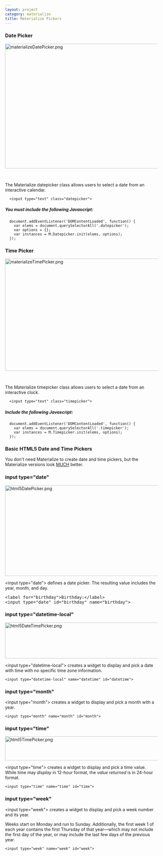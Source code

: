 ```yaml
---
layout: project
category: materialize
title: Materialize Pickers
---
```

<h3 class="header">Date Picker</h3>
<div class="input-field"><img src="/wdarchive/materialize/images/materializeDatePicker.png" alt="materializeDatePicker.png" width="600" height="410" data-api-endpoint="https://hilliard.instructure.com/api/v1/courses/31582/files/12207582" data-api-returntype="File"></div>
<p> 
</p><div class="input-field">The Materialize datepicker class allows users to select a date from an interactive calendar.</div>
<pre class=" language-markup"><code class=" language-markup">  <span class="token tag"><span class="token punctuation">&lt;</span>input <span class="token attr-name">type</span><span class="token attr-value"><span class="token punctuation">=</span><span class="token punctuation">"</span>text<span class="token punctuation">"</span></span> <span class="token attr-name">class</span><span class="token attr-value"><span class="token punctuation">=</span><span class="token punctuation">"</span>datepicker<span class="token punctuation">"</span></span><span class="token punctuation">&gt;</span></span>        </code></pre>
<div class="section">
<h5>You must include the following Javascript:</h5>
<pre class=" language-javascript"><code class=" language-javascript">  document<span class="token punctuation">.</span><span class="token function">addEventListener</span><span class="token punctuation">(</span><span class="token string">'DOMContentLoaded'</span><span class="token punctuation">,</span> <span class="token keyword">function</span><span class="token punctuation">(</span><span class="token punctuation">)</span> <span class="token punctuation">{</span>
    <span class="token keyword">var</span> elems <span class="token operator">=</span> document<span class="token punctuation">.</span><span class="token function">querySelectorAll</span><span class="token punctuation">(</span><span class="token string">'.datepicker'</span><span class="token punctuation">)</span><span class="token punctuation">;<br></span>    var options = {};
    <span class="token keyword">var</span> instances <span class="token operator">=</span> M<span class="token punctuation">.</span>Datepicker<span class="token punctuation">.</span><span class="token function">init</span><span class="token punctuation">(</span>elems<span class="token punctuation">,</span> options<span class="token punctuation">)</span><span class="token punctuation">;</span>
  <span class="token punctuation">}</span><span class="token punctuation">)</span><span class="token punctuation">;</span>
</code></pre>
</div>
<h3 class="header">Time Picker</h3>
<div class="input-field"><img src="/wdarchive/materialize/images/materializeTimePicker.png" alt="materializeTimePicker.png" width="600" height="369" data-api-endpoint="https://hilliard.instructure.com/api/v1/courses/31582/files/12207596" data-api-returntype="File"></div>
<p> </p>
<div class="input-field">The Materialize timepicker class allows users to select a date from an interactive clock.</div>
<pre class=" language-markup"><code class=" language-markup">  <span class="token tag"><span class="token punctuation">&lt;</span>input <span class="token attr-name">type</span><span class="token attr-value"><span class="token punctuation">=</span><span class="token punctuation">"</span>text<span class="token punctuation">"</span></span> <span class="token attr-name">class</span><span class="token attr-value"><span class="token punctuation">=</span><span class="token punctuation">"</span>timepicker<span class="token punctuation">"</span></span><span class="token punctuation">&gt;</span></span></code></pre>
<div class="section">
<h5>Include the following Javascript:</h5>
<pre class=" language-javascript"><code class=" language-javascript">  document<span class="token punctuation">.</span><span class="token function">addEventListener</span><span class="token punctuation">(</span><span class="token string">'DOMContentLoaded'</span><span class="token punctuation">,</span> <span class="token keyword">function</span><span class="token punctuation">(</span><span class="token punctuation">)</span> <span class="token punctuation">{</span>
    <span class="token keyword">var</span> elems <span class="token operator">=</span> document<span class="token punctuation">.</span><span class="token function">querySelectorAll</span><span class="token punctuation">(</span><span class="token string">'.timepicker'</span><span class="token punctuation">)</span><span class="token punctuation">;</span>
    <span class="token keyword">var</span> instances <span class="token operator">=</span> M<span class="token punctuation">.</span>Timepicker<span class="token punctuation">.</span><span class="token function">init</span><span class="token punctuation">(</span>elems<span class="token punctuation">,</span> options<span class="token punctuation">)</span><span class="token punctuation">;</span>
  <span class="token punctuation">}</span><span class="token punctuation">)</span><span class="token punctuation">;</span></code></pre>
</div>
<h3>Basic HTML5 Date and Time Pickers</h3>
<p>You don't need Materialize to create date and time pickers, but the Materialize versions look <span style="text-decoration: underline;">MUCH</span> better.</p>
<h3>input type="date"</h3>
<p><img src="/wdarchive/materialize/images/html5DatePicker.png" alt="html5DatePicker.png" width="600" height="298" data-api-endpoint="https://hilliard.instructure.com/api/v1/courses/31582/files/12207541" data-api-returntype="File"></p>
<p>&lt;input type="date"&gt; defines a date picker. The resulting value includes the year, month, and day.</p>
<pre><span class="tagnamecolor"><span class="tagcolor">&lt;</span>label<span class="attributecolor"><span> </span>for<span class="attributevaluecolor">="birthday"</span></span><span class="tagcolor">&gt;</span></span><span>Birthday:</span><span class="tagnamecolor"><span class="tagcolor">&lt;</span>/label<span class="tagcolor">&gt;</span></span><br><span class="tagnamecolor"><span class="tagcolor">&lt;</span>input<span class="attributecolor"><span> </span>type<span class="attributevaluecolor">="date"</span><span> </span>id<span class="attributevaluecolor">="birthday"</span><span> </span>name<span class="attributevaluecolor">="birthday"</span></span><span class="tagcolor">&gt;</span></span></pre>
<h3>input type="datetime-local"</h3>
<p><img src="/wdarchive/materialize/images/html5DateTimePicker.png" alt="html5DateTimePicker.png" width="600" height="118" data-api-endpoint="https://hilliard.instructure.com/api/v1/courses/31582/files/12207563" data-api-returntype="File"></p>
<p>&lt;input type="datetime-local"&gt; creates a widget to display and pick a date with time with no specific time zone information.</p>
<pre class="brush: html line-numbers language-html"><code class=" language-html"><span class="token tag"><span class="token punctuation">&lt;</span>input <span class="token attr-name">type</span><span class="token attr-value"><span class="token punctuation">=</span><span class="token punctuation">"</span>datetime-local<span class="token punctuation">"</span></span> <span class="token attr-name">name</span><span class="token attr-value"><span class="token punctuation">=</span><span class="token punctuation">"</span>datetime<span class="token punctuation">"</span></span> <span class="token attr-name">id</span><span class="token attr-value"><span class="token punctuation">=</span><span class="token punctuation">"</span>datetime<span class="token punctuation">"</span></span><span class="token punctuation">&gt;</span></span></code></pre>
<h3>input type="month"</h3>
<p>&lt;input type="month"&gt; creates a widget to display and pick a month with a year.</p>
<pre class="brush: html line-numbers language-html"><code class=" language-html"><span class="token tag"><span class="token punctuation">&lt;</span>input <span class="token attr-name">type</span><span class="token attr-value"><span class="token punctuation">=</span><span class="token punctuation">"</span>month<span class="token punctuation">"</span></span> <span class="token attr-name">name</span><span class="token attr-value"><span class="token punctuation">=</span><span class="token punctuation">"</span>month<span class="token punctuation">"</span></span> <span class="token attr-name">id</span><span class="token attr-value"><span class="token punctuation">=</span><span class="token punctuation">"</span>month<span class="token punctuation">"</span></span><span class="token punctuation">&gt;</span></span></code></pre>
<h3>input type="time"</h3>
<p><img src="/wdarchive/materialize/images/html5TimePicker.png" alt="html5TimePicker.png" width="600" height="79" data-api-endpoint="https://hilliard.instructure.com/api/v1/courses/31582/files/12207664" data-api-returntype="File"></p>
<p>&lt;input type="time"&gt; creates a widget to display and pick a time value. While time may<span> </span><em>display</em><span> </span>in 12-hour format, the<span> </span><em>value returned</em><span> </span>is in 24-hour format.</p>
<pre class="brush: html line-numbers language-html"><code class=" language-html"><span class="token tag"><span class="token punctuation">&lt;</span>input <span class="token attr-name">type</span><span class="token attr-value"><span class="token punctuation">=</span><span class="token punctuation">"</span>time<span class="token punctuation">"</span></span> <span class="token attr-name">name</span><span class="token attr-value"><span class="token punctuation">=</span><span class="token punctuation">"</span>time<span class="token punctuation">"</span></span> <span class="token attr-name">id</span><span class="token attr-value"><span class="token punctuation">=</span><span class="token punctuation">"</span>time<span class="token punctuation">"</span></span><span class="token punctuation">&gt;</span></span></code></pre>
<h3>input type="week"</h3>
<p>&lt;input type="week"&gt; creates a widget to display and pick a week number and its year.</p>
<p>Weeks start on Monday and run to Sunday. Additionally, the first week 1 of each year contains the first Thursday of that year—which may not include the first day of the year, or may include the last few days of the previous year.</p>
<pre class="brush: html line-numbers language-html"><code class=" language-html"><span class="token tag"><span class="token punctuation">&lt;</span>input <span class="token attr-name">type</span><span class="token attr-value"><span class="token punctuation">=</span><span class="token punctuation">"</span>week<span class="token punctuation">"</span></span> <span class="token attr-name">name</span><span class="token attr-value"><span class="token punctuation">=</span><span class="token punctuation">"</span>week<span class="token punctuation">"</span></span> <span class="token attr-name">id</span><span class="token attr-value"><span class="token punctuation">=</span><span class="token punctuation">"</span>week<span class="token punctuation">"</span></span><span class="token punctuation">&gt;</span></span></code></pre>
